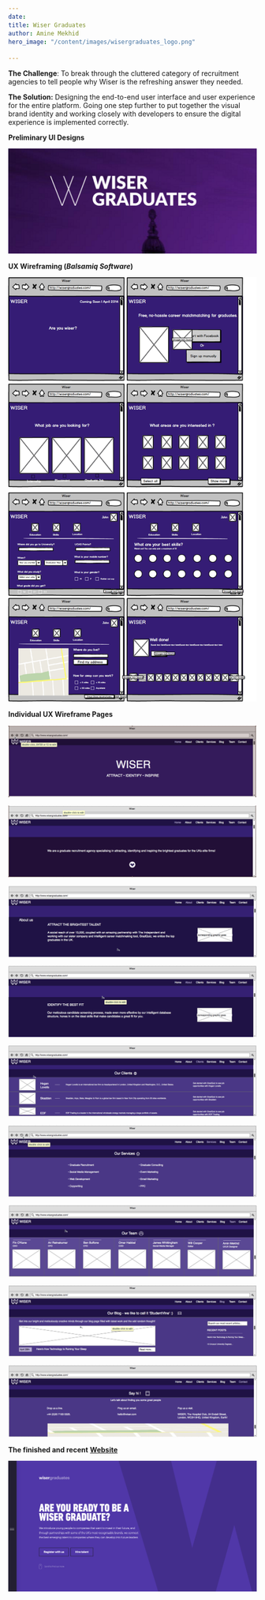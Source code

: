 ```yaml
---
date: 
title: Wiser Graduates
author: Amine Mekhid
hero_image: "/content/images/wisergraduates_logo.png"

---
```

**The Challenge**: To break through the cluttered category of recruitment agencies to tell people why Wiser is the refreshing answer they needed.

**The Solution:** Designing the end-to-end user interface and user experience for the entire platform. Going one step further to put together the visual brand identity and working closely with developers to ensure the digital experience is implemented correctly.

**Preliminary UI Designs**

![](/content/images/wiser2.png)

**UX Wireframing (_Balsamiq Software_)**

![](/content/images/wiser_wireframe.png)

**Individual UX Wireframe Pages**

![](/content/images/wiserpage1.png)

![](/content/images/wiserpage2.png)

![](/content/images/wiserpage3.png)

![](/content/images/wiserpage4.png)

![](/content/images/wiserpage5.png)

![](/content/images/wiserpage6.png)

![](/content/images/wiserpage7.png)

![](/content/images/wiserpage8.png)

![](/content/images/wiserpage9.png)

**The finished and recent** [**Website**](https://wearewiser.com/graduates)

![](/content/images/wiser3.png)